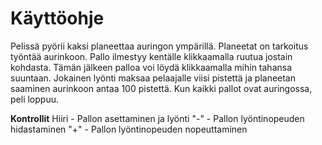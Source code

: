 # Käyttöohje
Pelissä pyörii kaksi planeettaa auringon ympärillä. Planeetat on tarkoitus työntää aurinkoon. Pallo ilmestyy kentälle klikkaamalla ruutua jostain kohdasta. Tämän jälkeen palloa voi löydä klikkaamalla mihin tahansa suuntaan. Jokainen lyönti maksaa pelaajalle viisi pistettä ja planeetan saaminen aurinkoon antaa 100 pistettä. Kun kaikki pallot ovat auringossa, peli loppuu.

**Kontrollit**
Hiiri - Pallon asettaminen ja lyönti
"-" - Pallon lyöntinopeuden hidastaminen
"+" - Pallon lyöntinopeuden nopeuttaminen
